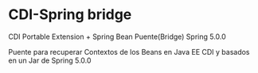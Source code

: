 # CDI-Spring bridge
CDI Portable Extension + Spring Bean Puente(Bridge) Spring 5.0.0

Puente para recuperar Contextos de los Beans en Java EE CDI y basados en un Jar de Spring 5.0.0

